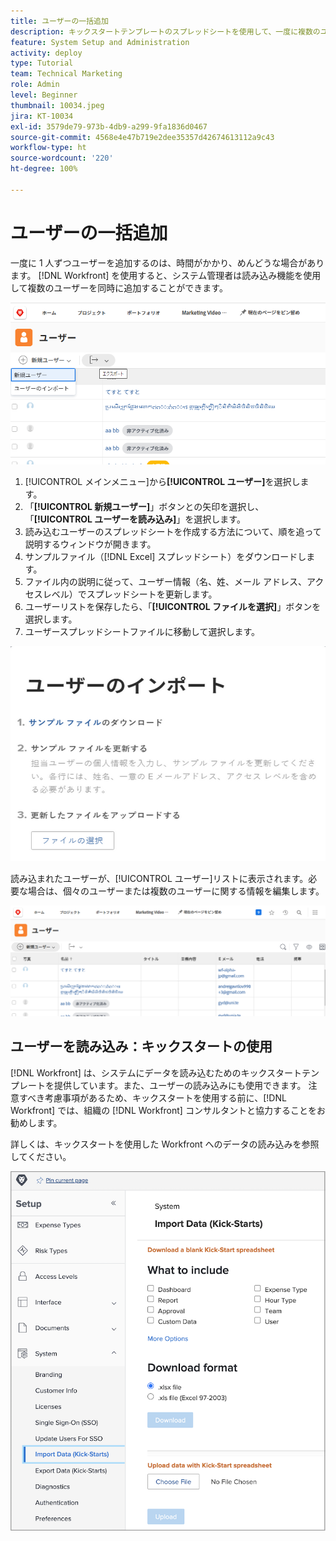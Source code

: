 ```yaml
---
title: ユーザーの一括追加
description: キックスタートテンプレートのスプレッドシートを使用して、一度に複数のユーザーを追加する方法を学びます。
feature: System Setup and Administration
activity: deploy
type: Tutorial
team: Technical Marketing
role: Admin
level: Beginner
thumbnail: 10034.jpeg
jira: KT-10034
exl-id: 3579de79-973b-4db9-a299-9fa1836d0467
source-git-commit: 4568e4e47b719e2dee35357d42674613112a9c43
workflow-type: ht
source-wordcount: '220'
ht-degree: 100%

---
```


# ユーザーの一括追加

一度に 1 人ずつユーザーを追加するのは、時間がかかり、めんどうな場合があります。 [!DNL Workfront] を使用すると、システム管理者は読み込み機能を使用して複数のユーザーを同時に追加することができます。

![[!UICONTROL ユーザーを読み込み]メニューオプション](assets/admin-fund-adding-users-5.png)

1. [!UICONTROL メインメニュー]から&#x200B;**[!UICONTROL ユーザー]**&#x200B;を選択します。
1. 「**[!UICONTROL 新規ユーザー]**」ボタンとの矢印を選択し、「**[!UICONTROL ユーザーを読み込み]**」を選択します。
1. 読み込むユーザーのスプレッドシートを作成する方法について、順を追って説明するウィンドウが開きます。
1. サンプルファイル（[!DNL Excel] スプレッドシート）をダウンロードします。
1. ファイル内の説明に従って、ユーザー情報（名、姓、メール アドレス、アクセスレベル）でスプレッドシートを更新します。
1. ユーザーリストを保存したら、「**[!UICONTROL ファイルを選択]**」ボタンを選択します。
1. ユーザースプレッドシートファイルに移動して選択します。

![ユーザーを読み込みウィンドウ](assets/admin-fund-adding-users-6.png)

読み込まれたユーザーが、[!UICONTROL ユーザー]リストに表示されます。必要な場合は、個々のユーザーまたは複数のユーザーに関する情報を編集します。

![ユーザーリスト](assets/admin-fund-adding-users-7.png)

## ユーザーを読み込み：キックスタートの使用

[!DNL Workfront] は、システムにデータを読み込むためのキックスタートテンプレートを提供しています。また、ユーザーの読み込みにも使用できます。 注意すべき考慮事項があるため、キックスタートを使用する前に、[!DNL Workfront] では、組織の [!DNL Workfront] コンサルタントと協力することをお勧めします。

<!--
paragraph below needs URL to article
-->

詳しくは、キックスタートを使用した Workfront へのデータの読み込みを参照してください。

![[!UICONTROL 設定]領域内のデータの読み込み（[!UICONTROL キックスタート]）ウィンドウ](assets/admin-fund-adding-users-8.png)

<!--
Learn more URLs
Import users
Import data into Workfront via Kick-Starts
-->
